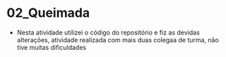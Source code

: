 # 02_Queimada
 
- Nesta atividade utilizei o código do repositório e fiz as devidas alterações, atividade realizada com mais duas colegaa de turma, não tive muitas dificuldades 
